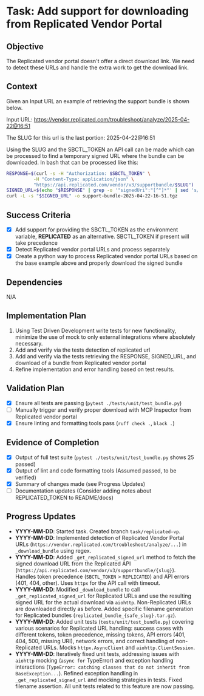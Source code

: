 # Task: Add support for downloading from Replicated Vendor Portal

## Objective
The Replicated vendor portal doesn't offer a direct download link. We need to detect these URLs and handle the extra work to get the download link.

## Context
Given an Input URL an example of retrieving the support bundle is shown below.

Input URL: https://vendor.replicated.com/troubleshoot/analyze/2025-04-22@16:51

The SLUG for this url is the last portion: 2025-04-22@16:51

Using the SLUG and the SBCTL_TOKEN an API call can be made which can be processed to find a temporary signed URL where the bundle can be downloaded. In bash that can be processed like this:

``` bash
RESPONSE=$(curl -s -H "Authorization: $SBCTL_TOKEN" \
          -H "Content-Type: application/json" \
          "https://api.replicated.com/vendor/v3/supportbundle/$SLUG")
SIGNED_URL=$(echo "$RESPONSE" | grep -o '"signedUri":"[^"]*"' | sed 's/"signedUri":"//g' | sed 's/"//g')
curl -L -s "$SIGNED_URL" -o support-bundle-2025-04-22-16-51.tgz
```

## Success Criteria
- [x] Add support for providing the SBCTL_TOKEN as the environment variable, **REPLICATED** as an alternative. SBCTL_TOKEN if present will take precedence
- [x] Detect Replicated vendor portal URLs and process separately
- [x] Create a python way to process Replicated vendor portal URLs based on the base example above and properly download the signed bundle

## Dependencies
N/A

## Implementation Plan
1. Using Test Driven Development write tests for new functionality, minimize the use of mock to only external integrations where absolutely necessary.
2. Add and verify via the tests detection of replicated url
3. Add and verify via the tests retrieving the RESPONSE, SIGNED_URL, and download of a bundle from Replicated vendor portal
4. Refine implementation and error handling based on test results.

## Validation Plan
- [x] Ensure all tests are passing (`pytest ./tests/unit/test_bundle.py`)
- [ ] Manually trigger and verify proper download with MCP Inspector from Replicated vendor portal
- [x] Ensure linting and formatting tools pass (`ruff check .`, `black .`)

## Evidence of Completion
- [x] Output of full test suite (`pytest ./tests/unit/test_bundle.py` shows 25 passed)
- [x] Output of lint and code formatting tools (Assumed passed, to be verified)
- [x] Summary of changes made (see Progress Updates)
- [ ] Documentation updates (Consider adding notes about REPLICATED_TOKEN to README/docs)

## Progress Updates
* **YYYY-MM-DD**: Started task. Created branch `task/replicated-vp`.
* **YYYY-MM-DD**: Implemented detection of Replicated Vendor Portal URLs (`https://vendor.replicated.com/troubleshoot/analyze/...`) in `_download_bundle` using regex.
* **YYYY-MM-DD**: Added `_get_replicated_signed_url` method to fetch the signed download URL from the Replicated API (`https://api.replicated.com/vendor/v3/supportbundle/{slug}`). Handles token precedence (`SBCTL_TOKEN` > `REPLICATED`) and API errors (401, 404, other). Uses `httpx` for the API call with timeout.
* **YYYY-MM-DD**: Modified `_download_bundle` to call `_get_replicated_signed_url` for Replicated URLs and use the resulting signed URL for the actual download via `aiohttp`. Non-Replicated URLs are downloaded directly as before. Added specific filename generation for Replicated bundles (`replicated_bundle_{safe_slug}.tar.gz`).
* **YYYY-MM-DD**: Added unit tests (`tests/unit/test_bundle.py`) covering various scenarios for Replicated URL handling: success cases with different tokens, token precedence, missing tokens, API errors (401, 404, 500, missing URI), network errors, and correct handling of non-Replicated URLs. Mocks `httpx.AsyncClient` and `aiohttp.ClientSession`.
* **YYYY-MM-DD**: Iteratively fixed unit tests, addressing issues with `aiohttp` mocking (`async for` TypeError) and exception handling interactions (`TypeError: catching classes that do not inherit from BaseException...`). Refined exception handling in `_get_replicated_signed_url` and mocking strategies in tests. Fixed filename assertion. All unit tests related to this feature are now passing.
